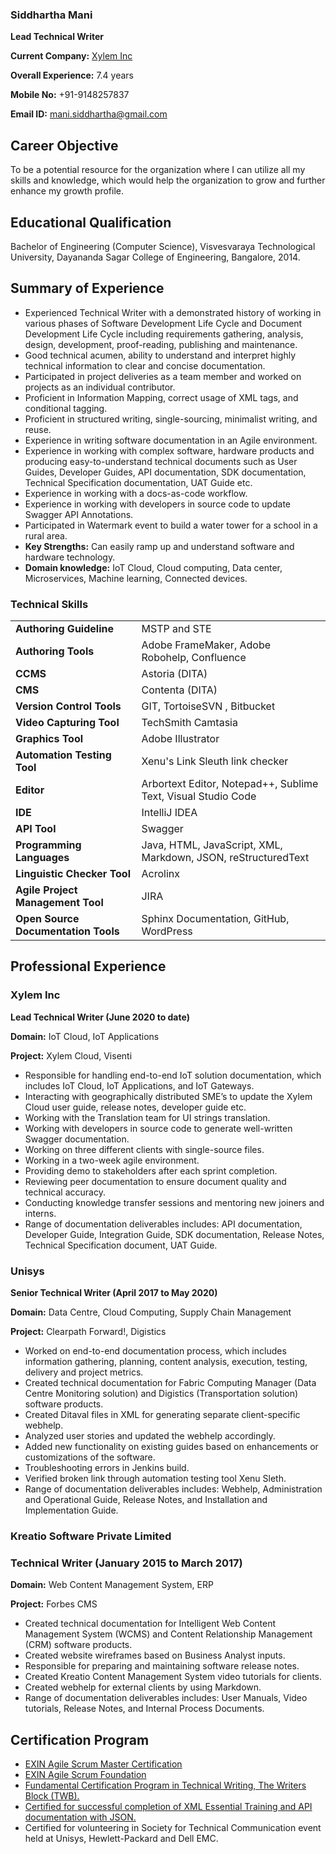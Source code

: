### Siddhartha Mani

**Lead Technical Writer**

**Current Company:** [Xylem Inc](https://www.xylem.com/en-us)

**Overall Experience:**	7.4 years

**Mobile No:** +91-9148257837

**Email ID:** mani.siddhartha@gmail.com

## Career Objective
To be a potential resource for the organization where I can utilize all my skills and knowledge, which would help the organization to grow and further enhance my growth profile.

## Educational Qualification
Bachelor of Engineering (Computer Science), Visvesvaraya Technological University, Dayananda Sagar College of Engineering, Bangalore, 2014.

## Summary of Experience
- Experienced Technical Writer with a demonstrated history of working in various phases of Software Development Life Cycle and Document Development Life Cycle including requirements gathering, analysis, design, development, proof-reading, publishing and maintenance.
- Good technical acumen, ability to understand and interpret highly technical information to clear and concise documentation.
- Participated in project deliveries as a team member and worked on projects as an individual contributor.
- Proficient in Information Mapping, correct usage of XML tags, and conditional tagging.
- Proficient in structured writing, single-sourcing, minimalist writing, and reuse.
- Experience in writing software documentation in an Agile environment.
- Experience in working with complex software, hardware products and producing easy-to-understand technical documents such as User Guides, Developer Guides, API documentation, SDK documentation, Technical Specification documentation, UAT Guide etc.
- Experience in working with a docs-as-code workflow.
- Experience in working with developers in source code to update Swagger API Annotations.
- Participated in Watermark event to build a water tower for a school in a rural area.
- **Key Strengths:** Can easily ramp up and understand software and hardware technology.
- **Domain knowledge:** IoT Cloud, Cloud computing, Data center, Microservices, Machine learning, Connected devices.


### Technical Skills

|   |     |
|---|---|
|**Authoring Guideline**  | MSTP and STE  |
|**Authoring Tools** | Adobe FrameMaker, Adobe Robohelp, Confluence |
| **CCMS**  | Astoria (DITA)  |
| **CMS**  | Contenta (DITA)  |
|  **Version Control Tools** | GIT, TortoiseSVN , Bitbucket   |
|**Video Capturing Tool**  | TechSmith Camtasia  |
| **Graphics Tool**  |Adobe Illustrator |
| **Automation Testing Tool**  | Xenu's Link Sleuth link checker  |
| **Editor**  | Arbortext Editor, Notepad++, Sublime Text, Visual Studio Code  |
| **IDE**  | IntelliJ IDEA  |
| **API Tool**  | Swagger  |
| **Programming Languages**  | Java, HTML, JavaScript, XML, Markdown, JSON, reStructuredText  |
| **Linguistic Checker Tool**  | Acrolinx  |
| **Agile Project Management Tool**  | JIRA  |
|**Open Source Documentation Tools**  | Sphinx Documentation, GitHub, WordPress  |

## Professional Experience
### Xylem Inc
**Lead Technical Writer (June 2020 to date)**

**Domain:** IoT Cloud, IoT Applications

**Project:** Xylem Cloud, Visenti
- Responsible for handling end-to-end IoT solution documentation, which includes IoT Cloud, IoT Applications, and IoT Gateways.
- Interacting with geographically distributed SME’s to update the Xylem Cloud user guide, release notes, developer guide etc.
- Working with the Translation team for UI strings translation.
- Working with developers in source code to generate well-written Swagger documentation.
- Working on three different clients with single-source files.
- Working in a two-week agile environment.
- Providing demo to stakeholders after each sprint completion.
- Reviewing peer documentation to ensure document quality and technical accuracy.
- Conducting knowledge transfer sessions and mentoring new joiners and interns.
- Range of documentation deliverables includes: API documentation, Developer Guide, Integration Guide, SDK documentation, Release Notes, Technical Specification document, UAT Guide.


### Unisys
**Senior Technical Writer (April 2017 to May 2020)**

**Domain:** Data Centre, Cloud Computing, Supply Chain Management

**Project:** Clearpath Forward!, Digistics
- Worked on end-to-end documentation process, which includes information gathering, planning, content analysis, execution, testing, delivery and project metrics.
- Created technical documentation for Fabric Computing Manager (Data Centre Monitoring solution) and Digistics (Transportation solution) software products.
- Created Ditaval files in XML for generating separate client-specific webhelp.
- Analyzed user stories and updated the webhelp accordingly.
- Added new functionality on existing guides based on enhancements or customizations of the software.
- Troubleshooting errors in Jenkins build.
- Verified broken link through automation testing tool Xenu Sleth.
- Range of documentation deliverables includes: Webhelp, Administration and Operational Guide, Release Notes, and Installation and Implementation Guide.


### Kreatio Software Private Limited
### Technical Writer (January 2015 to March 2017)

**Domain:** Web Content Management System, ERP

**Project:** Forbes CMS

- Created technical documentation for Intelligent Web Content Management System (WCMS) and Content Relationship Management (CRM) software products.
- Created website wireframes based on Business Analyst inputs.
- Responsible for preparing and maintaining software release notes.
- Created Kreatio Content Management System video tutorials for clients.
- Created webhelp for external clients by using Markdown.
- Range of documentation deliverables includes: User Manuals, Video tutorials, Release Notes, and Internal Process Documents.


## Certification Program
- [EXIN Agile Scrum Master Certification](https://app.exeed.pro/badge/108569)
- [EXIN Agile Scrum Foundation](https://app.exeed.pro/holder/badge/86598)
- [Fundamental Certification Program in Technical Writing, The Writers Block (TWB).](TechnicalWriting.md)
- [Certified for successful completion of XML Essential Training and API documentation with JSON.](JSONAPI.md)
- Certified for volunteering in Society for Technical Communication event held at Unisys,
Hewlett-Packard and Dell EMC.
